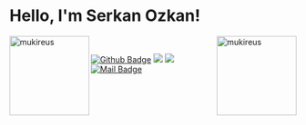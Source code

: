 # Hello, I'm Serkan Ozkan! 

<img height="140em" align="right" src="https://github-readme-stats.vercel.app/api?username=SerkanOzkann&show_icons=true&locale=en&theme=algolia&include_all_commits=true&count_private=true" alt="mukireus"/>
  
 <img height="140em" align="left" src="https://github-readme-stats.vercel.app/api/top-langs?username=SerkanOzkann&show_icons=true&locale=en&layout=compact&langs_count=8&theme=algolia" alt="mukireus"/>
 
</br>

[![Github Badge](https://img.shields.io/badge/-Github-000?style=quare&labelColor=000&logo=Github&logoColor=white&link=link)](https://github.com/SerkanOzkann) 
[![](https://img.shields.io/badge/linkedin-%230077B5.svg?&style=for-the-badge&logo=linkedin&logoColor=white)](https://www.linkedin.com/in/serkan-%C3%B6zkan-a214a1221/)
[![](https://img.shields.io/badge/instagram-%23E4405F.svg?&style=for-the-badge&logo=instagram&logoColor=white)](https://instagram.com/ozkannserkan)
[![Mail Badge](https://img.shields.io/badge/serkanozkann1903@gmail.com-c14438?style=for-the-badge&logo=Gmail&logoColor=white&link=mailto:serkanozkann1903@gmail.com)](mailto:serkanozkann1903@gmail.com)

